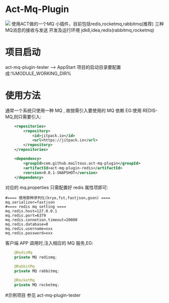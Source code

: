 # Act-Mq-Plugin  
[![](https://jitpack.io/v/mailtous/act-mq-plugin.svg)](https://jitpack.io/#mailtous/act-mq-plugin)
使用ACT做的一个MQ 小插件，目前包括redis,rocketmq,rabbitmq(推荐) 三种MQ消息的接收与发送
开发及运行环境 jdk8,idea,redis(rabbitmq,rocketmq)

# 项目启动
act-mq-plugin-tester --> AppStart
项目的启动目录要配置成:%MODULE_WORKING_DIR%


# 使用方法

通常一个系统只使用一种 MQ , 故按需引入要使用的 MQ 依赖
EG:使用 REDIS-MQ,则只需要引入:
```xml
    <repositories>
        <repository>
            <id>jitpack.io</id>
            <url>https://jitpack.io</url>
        </repository>
    </repositories>

    <dependency>
	    <groupId>com.github.mailtous.act-mq-plugin</groupId>
	    <artifactId>act-mq-plugin-redis</artifactId>
	    <version>0.0.1-SNAPSHOT</version>
	</dependency>

```
对应的 mq.properties 只需配置好 redis 属性项即可:
``` properties
#==== 使用那种序列化(kryo,fst,fastjson,gson) ====
mq.serializer=fastjson
#==== redis mq setting ====
mq.redis.host=127.0.0.1
mq.redis.port=6379
mq.redis.connetion.timeout=20000
mq.redis.database=0
mq.redis.username=xxx
mq.redis.password=xxx

```

 客户端 APP 调用时,注入相应的 MQ 服务,EG:
``` java
    @RedisMq
    private MQ redismq;

    @RabbitMq
    private MQ rabbitmq;

    @RocketMq
    private MQ rocketmq;

```

#示例项目
参见 act-mq-plugin-tester
